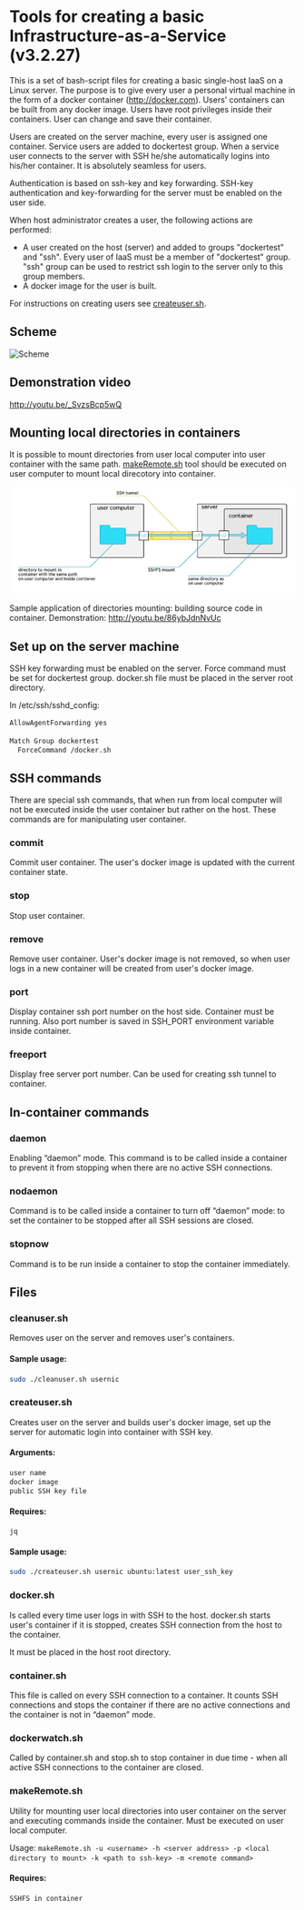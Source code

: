 # Tools for creating a basic Infrastructure-as-a-Service (v3.2.27)

This is a set of bash-script files for creating a basic single-host IaaS on a Linux server. 
The purpose is to give every user a personal virtual machine in the form of a docker container (http://docker.com). Users’ containers can be built from any docker image. Users have root privileges inside their containers. User can change and save their container. 

Users are created on the server machine, every user is assigned one container. Service users are added to dockertest group. 
When a service user connects to the server with SSH he/she automatically logins into his/her container. It is absolutely seamless for users. 

Authentication is based on ssh-key and key forwarding. SSH-key authentication and key-forwarding for the server must be enabled on the user side. 

When host administrator creates a user, the following actions are performed:
* A user created on the host (server) and added to groups "dockertest" and "ssh". Every user of IaaS must be a member of "dockertest" group. "ssh" group can be used to restrict ssh login to the server only to this group members.
* A docker image for the user is built.

For instructions on creating users see [createuser.sh](#createusersh).

## Scheme

![Scheme](docker-IaaS.jpg)

## Demonstration video

http://youtu.be/_SvzsBcp5wQ


## Mounting local directories in containers

It is possible to mount directories from user local computer into user container with the same path. [makeRemote.sh](#makeremotesh) tool should be executed on user computer to mount local direcotory into container. 

![Mounting local direcotries into container](dockerIaaS-mounting.jpg)

Sample application of directories mounting: building source code in container.
Demonstration:
http://youtu.be/86ybJdnNvUc

## Set up on the server machine

SSH key forwarding must be enabled on the server. 
Force command must be set for dockertest group.
docker.sh file must be placed in the server root directory.

In /etc/ssh/sshd_config:

```
AllowAgentForwarding yes

Match Group dockertest
  ForceCommand /docker.sh
```

## SSH commands

There are special ssh commands, that when run from local computer will not be executed inside the user container but rather on the host. These commands are for manipulating user container.

### commit

Commit user container. The user's docker image is updated with the current container state.

### stop

Stop user container.

### remove

Remove user container. User's docker image is not removed, so when user logs in a new container will be created from user's docker image. 

### port

Display container ssh port number on the host side. Container must be running. 
Also port number is saved in SSH_PORT environment variable inside container. 

### freeport

Display free server port number. Can be used for creating ssh tunnel to container.

## In-container commands

### daemon

Enabling “daemon” mode. This command is to be called inside a container to prevent it from stopping when there are no active SSH connections.


### nodaemon

Command is to be called inside a container to turn off “daemon” mode: to set the container to be stopped after all SSH sessions are closed.


### stopnow

Command is to be run inside a container to stop the container immediately.


## Files


### cleanuser.sh

Removes user on the server and removes user's containers.

#### Sample usage:

```bash
sudo ./cleanuser.sh usernic
```


### createuser.sh

Creates user on the server and builds user's docker image, set up the server for automatic login into container with SSH key. 

#### Arguments:
	user name
	docker image
	public SSH key file
	
	
#### Requires:
	jq
    
#### Sample usage:

```bash
sudo ./createuser.sh usernic ubuntu:latest user_ssh_key
```


### docker.sh

Is called every time user logs in with SSH to the host.
docker.sh starts user's container if it is stopped, creates SSH connection from the host to the container.

It must be placed in the host root directory. 

### container.sh

This file is called on every SSH connection to a container. It counts SSH connections and stops the container if there are no active connections and the container is not in “daemon” mode. 

### dockerwatch.sh

Called by container.sh and stop.sh to stop container in due time - when all active SSH connections to the container are closed.


### makeRemote.sh

Utility for mounting user local directories into user container on the server and executing commands inside the container. Must be executed on user local computer.

Usage: ```makeRemote.sh -u <username> -h <server address> -p <local directory to mount> -k <path to ssh-key> -m <remote command>```

#### Requires:
	SSHFS in container 
